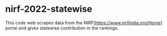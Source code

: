 # nirf-2022-statewise
This code web scrapes data from the NIRF[https://www.nirfindia.org/Home] portal and gives statewise contribution in the rankings.
